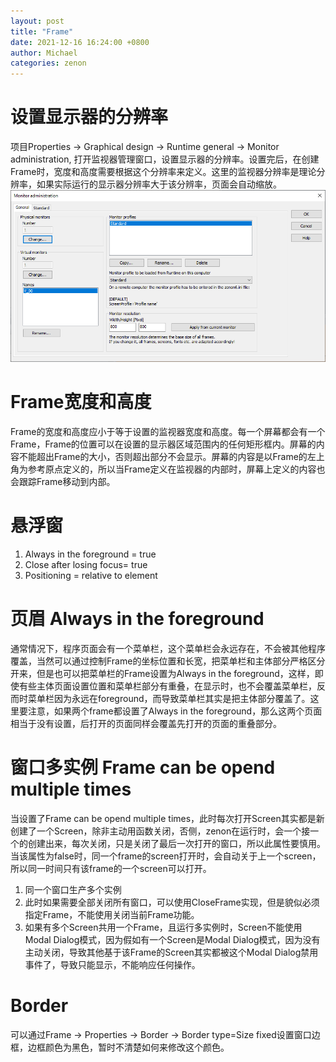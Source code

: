 ```yaml
---
layout: post
title: "Frame"
date: 2021-12-16 16:24:00 +0800
author: Michael
categories: zenon
---
```


# 设置显示器的分辨率
项目Properties -> Graphical design -> Runtime general -> Monitor administration, 打开监视器管理窗口，设置显示器的分辨率。设置完后，在创建Frame时，宽度和高度需要根据这个分辨率来定义。这里的监视器分辨率是理论分辨率，如果实际运行的显示器分辨率大于该分辨率，页面会自动缩放。  
![日志文件夹](/assets/zenon/monitoradministration.png)  

# Frame宽度和高度
Frame的宽度和高度应小于等于设置的监视器宽度和高度。每一个屏幕都会有一个Frame，Frame的位置可以在设置的显示器区域范围内的任何矩形框内。屏幕的内容不能超出Frame的大小，否则超出部分不会显示。屏幕的内容是以Frame的左上角为参考原点定义的，所以当Frame定义在监视器的内部时，屏幕上定义的内容也会跟踪Frame移动到内部。

# 悬浮窗
1. Always in the foreground = true
2. Close after losing focus= true
3. Positioning = relative to element

# 页眉 Always in the foreground
通常情况下，程序页面会有一个菜单栏，这个菜单栏会永远存在，不会被其他程序覆盖，当然可以通过控制Frame的坐标位置和长宽，把菜单栏和主体部分严格区分开来，但是也可以把菜单栏的Frame设置为Always in the foreground，这样，即使有些主体页面设置位置和菜单栏部分有重叠，在显示时，也不会覆盖菜单栏，反而时菜单栏因为永远在foreground，而导致菜单栏其实是把主体部分覆盖了。这里要注意，如果两个frame都设置了Always in the foreground，那么这两个页面相当于没有设置，后打开的页面同样会覆盖先打开的页面的重叠部分。

# 窗口多实例 Frame can be opend multiple times
当设置了Frame can be opend multiple times，此时每次打开Screen其实都是新创建了一个Screen，除非主动用函数关闭，否侧，zenon在运行时，会一个接一个的创建出来，每次关闭，只是关闭了最后一次打开的窗口，所以此属性要慎用。当该属性为false时，同一个frame的screen打开时，会自动关于上一个screen，所以同一时间只有该frame的一个screen可以打开。  

1. 同一个窗口生产多个实例
2. 此时如果需要全部关闭所有窗口，可以使用CloseFrame实现，但是貌似必须指定Frame，不能使用关闭当前Frame功能。
3. 如果有多个Screen共用一个Frame，且运行多实例时，Screen不能使用Modal Dialog模式，因为假如有一个Screen是Modal Dialog模式，因为没有主动关闭，导致其他基于该Frame的Screen其实都被这个Modal Dialog禁用事件了，导致只能显示，不能响应任何操作。

# Border
可以通过Frame -> Properties -> Border -> Border type=Size fixed设置窗口边框，边框颜色为黑色，暂时不清楚如何来修改这个颜色。